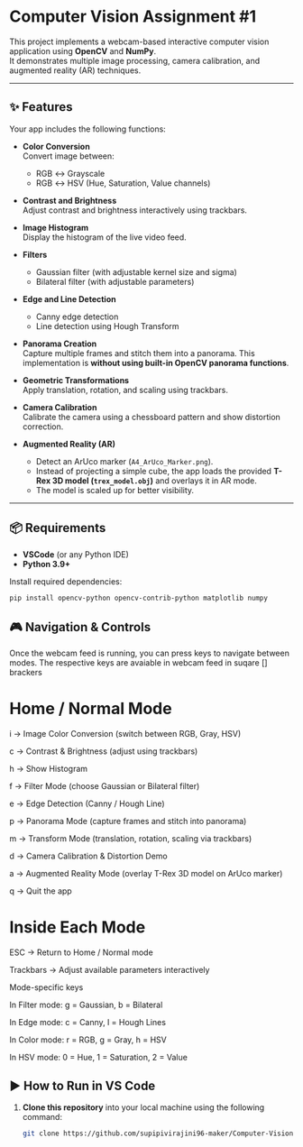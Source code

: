 # Computer Vision Assignment #1

This project implements a webcam-based interactive computer vision application using **OpenCV** and **NumPy**.  
It demonstrates multiple image processing, camera calibration, and augmented reality (AR) techniques.

---

## ✨ Features

Your app includes the following functions:

- **Color Conversion**  
  Convert image between:
  - RGB ↔ Grayscale  
  - RGB ↔ HSV (Hue, Saturation, Value channels)

- **Contrast and Brightness**  
  Adjust contrast and brightness interactively using trackbars.

- **Image Histogram**  
  Display the histogram of the live video feed.

- **Filters**  
  - Gaussian filter (with adjustable kernel size and sigma)  
  - Bilateral filter (with adjustable parameters)

- **Edge and Line Detection**  
  - Canny edge detection  
  - Line detection using Hough Transform

- **Panorama Creation**  
  Capture multiple frames and stitch them into a panorama. This implementation is **without using built-in OpenCV panorama functions**.

- **Geometric Transformations**  
  Apply translation, rotation, and scaling using trackbars.

- **Camera Calibration**  
  Calibrate the camera using a chessboard pattern and show distortion correction.

- **Augmented Reality (AR)**  
  - Detect an ArUco marker (`A4_ArUco_Marker.png`).  
  - Instead of projecting a simple cube, the app loads the provided **T-Rex 3D model (`trex_model.obj`)** and overlays it in AR mode.  
  - The model is scaled up for better visibility.

---

## 📦 Requirements

- **VSCode** (or any Python IDE)  
- **Python 3.9+**

Install required dependencies:

```bash
pip install opencv-python opencv-contrib-python matplotlib numpy

```
## 🎮 Navigation & Controls

Once the webcam feed is running, you can press keys to navigate between modes.
The respective keys are avaiable in webcam feed in suqare [] brackers

# Home / Normal Mode

i → Image Color Conversion (switch between RGB, Gray, HSV)

c → Contrast & Brightness (adjust using trackbars)

h → Show Histogram

f → Filter Mode (choose Gaussian or Bilateral filter)

e → Edge Detection (Canny / Hough Line)

p → Panorama Mode (capture frames and stitch into panorama)

m → Transform Mode (translation, rotation, scaling via trackbars)

d → Camera Calibration & Distortion Demo

a → Augmented Reality Mode (overlay T-Rex 3D model on ArUco marker)

q → Quit the app

# Inside Each Mode

ESC → Return to Home / Normal mode

Trackbars → Adjust available parameters interactively

Mode-specific keys

In Filter mode: g = Gaussian, b = Bilateral

In Edge mode: c = Canny, l = Hough Lines

In Color mode: r = RGB, g = Gray, h = HSV

In HSV mode: 0 = Hue, 1 = Saturation, 2 = Value

## ▶️ How to Run in VS Code

1. **Clone this repository** into your local machine using the following command:

   ```bash
   git clone https://github.com/supipivirajini96-maker/Computer-Vision---Assignment-1---st126489.git

